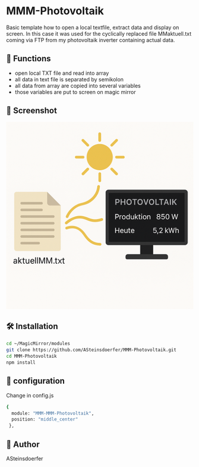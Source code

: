 # MMM-Photovoltaik

Basic template how to open a local textfile, extract data and display on screen. In this case it was used for the cyclically replaced file MMaktuell.txt coming via FTP from my photovoltaik inverter containing actual data.


## 🧩 Functions

- open local TXT file and read into array
- all data in text file is separated by semikolon
- all data from array are copied into several variables
- those variables are put to screen on magic mirror

## 📸 Screenshot

![Screenshot des Moduls](screenshot.png)


## 🛠️ Installation

```bash
cd ~/MagicMirror/modules
git clone https://github.com/ASteinsdoerfer/MMM-Photovoltaik.git
cd MMM-Photovoltaik
npm install
```

## 🔧 configuration
Change in config.js

```bash
{
  module: "MMM-MMM-Photovoltaik",
  position: "middle_center"
 },
```

## 🙌 Author
ASteinsdoerfer
